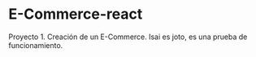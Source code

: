# E-Commerce-react
Proyecto 1. Creación de un E-Commerce.
Isai es joto, es una prueba de funcionamiento.
